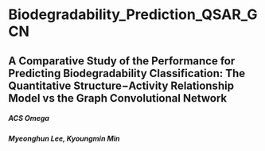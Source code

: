 # Biodegradability_Prediction_QSAR_GCN

## A Comparative Study of the Performance for Predicting Biodegradability Classification: The Quantitative Structure−Activity Relationship Model vs the Graph Convolutional Network

##### ACS Omega

##### Myeonghun Lee, Kyoungmin Min
